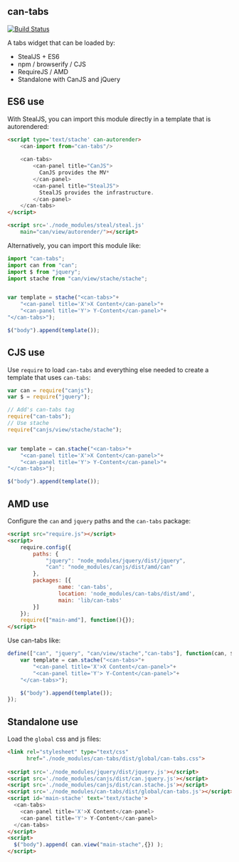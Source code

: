 ## can-tabs

[![Build Status](https://travis-ci.org/bitovi-components/can-tabs.svg?branch=master)](https://travis-ci.org/bitovi-components/can-tabs)

A tabs widget that can be loaded by:

- StealJS + ES6
- npm / browserify / CJS
- RequireJS / AMD
- Standalone with CanJS and jQuery


## ES6 use

With StealJS, you can import this module directly in a template that is autorendered:

```html
<script type='text/stache' can-autorender>
	<can-import from="can-tabs"/>
	
	<can-tabs>
	    <can-panel title="CanJS">
	      CanJS provides the MV*
	    </can-panel>
	    <can-panel title="StealJS">
	      StealJS provides the infrastructure.
	    </can-panel>
  	</can-tabs>
</script>

<script src='./node_modules/steal/steal.js'
	main="can/view/autorender/"></script>
```

Alternatively, you can import this module like:

```js
import "can-tabs";
import can from "can";
import $ from "jquery";
import stache from "can/view/stache/stache";


var template = stache("<can-tabs>"+
	"<can-panel title='X'>X Content</can-panel>"+
	"<can-panel title='Y'> Y-Content</can-panel>"+
"</can-tabs>");

$("body").append(template());

```


## CJS use

Use `require` to load `can-tabs` and everything else
needed to create a template that uses `can-tabs`:

```js
var can = require("canjs");
var $ = require("jquery");

// Add's can-tabs tag
require("can-tabs");
// Use stache
require("canjs/view/stache/stache");


var template = can.stache("<can-tabs>"+
	"<can-panel title='X'>X Content</can-panel>"+
	"<can-panel title='Y'> Y-Content</can-panel>"+
"</can-tabs>");

$("body").append(template());

```

## AMD use

Configure the `can` and `jquery` paths and the `can-tabs` package:

```html
<script src="require.js"></script>
<script>
	require.config({
	    paths: {
	        "jquery": "node_modules/jquery/dist/jquery",
	        "can": "node_modules/canjs/dist/amd/can"
	    },
	    packages: [{
		    	name: 'can-tabs',
		    	location: 'node_modules/can-tabs/dist/amd',
		    	main: 'lib/can-tabs'
	    }]
	});
	require(["main-amd"], function(){});
</script>
```

Use can-tabs like:

```js
define(["can", "jquery", "can/view/stache","can-tabs"], function(can, $){
	var template = can.stache("<can-tabs>"+
		"<can-panel title='X'>X Content</can-panel>"+
		"<can-panel title='Y'> Y-Content</can-panel>"+
	"</can-tabs>");

	$("body").append(template());
});
```

## Standalone use

Load the `global` css and js files:

```html
<link rel="stylesheet" type="text/css" 
      href="./node_modules/can-tabs/dist/global/can-tabs.css">
      
<script src='./node_modules/jquery/dist/jquery.js'></script>
<script src='./node_modules/canjs/dist/can.jquery.js'></script>
<script src='./node_modules/canjs/dist/can.stache.js'></script>
<script src='./node_modules/can-tabs/dist/global/can-tabs.js'></script>
<script id='main-stache' text='text/stache'>
  <can-tabs>
	<can-panel title='X'>X Content</can-panel>
	<can-panel title='Y'> Y-Content</can-panel>
  </can-tabs>
</script>
<script>
  $("body").append( can.view("main-stache",{}) );
</script>
```
